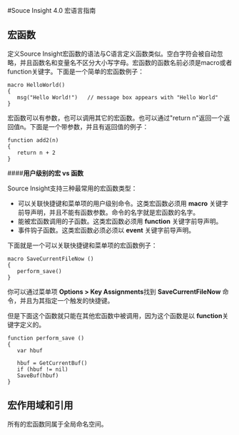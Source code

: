 #Souce Insight 4.0 宏语言指南  
  
## **宏函数**
  定义Source Insight宏函数的语法与C语言定义函数类似。空白字符会被自动忽略，并且函数名和变量名不区分大小写字母。宏函数的函数名前必须是macro或者function关键字。下面是一个简单的宏函数例子：  
  
	macro HelloWorld()
	{
       msg("Hello World!")   // message box appears with "Hello World"
    }

  宏函数可以有参数，也可以调用其它的宏函数。也可以通过"return n"返回一个返回值n。下面是一个带参数，并且有返回值的例子：

    function add2(n)
    {
       return n + 2
    }


####**用户级别的宏 vs 函数**  

  Source Insight支持三种最常用的宏函数类型：
  - 可以关联快捷键和菜单项的用户级别命令。这类宏函数必须用 **macro** 关键字前导声明，并且不能有函数参数。命令的名字就是宏函数的名字。
  - 能被宏函数调用的子函数。这类宏函数必须用 **function** 关键字前导声明。
  - 事件钩子函数。这类宏函数必须必须以 **event** 关键字前导声明。


  下面就是一个可以关联快捷键和菜单项的宏函数例子：  

    macro SaveCurrentFileNow ()
    {
       perform_save()
    }

  你可以通过菜单项 **Options > Key Assignments**找到 **SaveCurrentFileNow** 命令，并且为其指定一个触发的快捷键。  

  但是下面这个函数就只能在其他宏函数中被调用，因为这个函数是以 **function**关键字定义的。

    function perform_save ()
    {
       var hbuf
     
       hbuf = GetCurrentBuf()
       if (hbuf != nil)
       SaveBuf(hbuf)
    }




## **宏作用域和引用**

  所有的宏函数同属于全局命名空间。